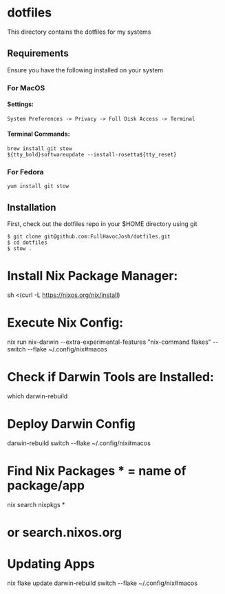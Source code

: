 # dotfiles

This directory contains the dotfiles for my systems

## Requirements

Ensure you have the following installed on your system

### For MacOS
#### Settings:
```
System Preferences -> Privacy -> Full Disk Access -> Terminal
```
#### Terminal Commands:
```
brew install git stow
${tty_bold}softwareupdate --install-rosetta${tty_reset}
```

### For Fedora

```
yum install git stow
```

## Installation

First, check out the dotfiles repo in your $HOME directory using git

```
$ git clone git@github.com:FullHavocJosh/dotfiles.git
$ cd dotfiles
$ stow .
```

# Install Nix Package Manager:
sh <(curl -L https://nixos.org/nix/install)

# Execute Nix Config:
nix run nix-darwin --extra-experimental-features "nix-command flakes" --switch --flake ~/.config/nix#macos

# Check if Darwin Tools are Installed:
which darwin-rebuild

# Deploy Darwin Config
darwin-rebuild switch --flake ~/.config/nix#macos

# Find Nix Packages * = name of package/app
nix search nixpkgs *
# or search.nixos.org

# Updating Apps
nix flake update
darwin-rebuild switch --flake ~/.config/nix#macos
